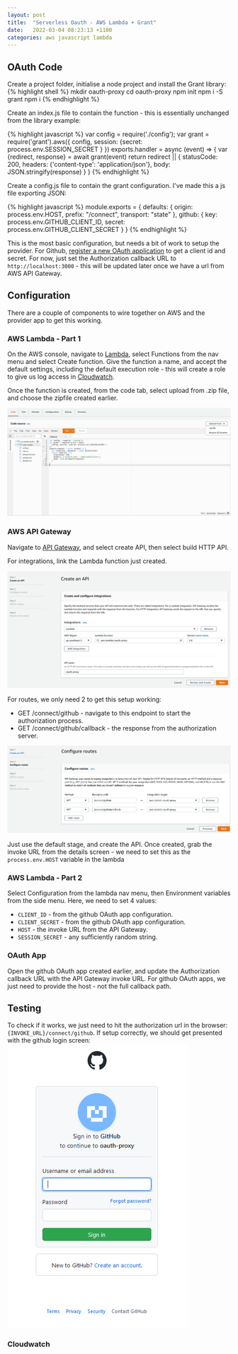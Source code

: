 ```yaml
---
layout: post
title:  "Serverless Oauth - AWS Lambda + Grant"
date:   2022-03-04 08:23:13 +1100
categories: aws javascript lambda
---
```


## OAuth Code
Create a project folder, initialise a node project and install the Grant library:
{% highlight shell %}
mkdir oauth-proxy
cd oauth-proxy
npm init
npm i -S grant
npm i
{% endhighlight %}

Create an index.js file to contain the function - this is essentially unchanged from the library example:

{% highlight javascript %}
var config = require('./config');
var grant = require('grant').aws({
  config, session: {secret: process.env.SESSION_SECRET }
})
exports.handler = async (event) => {
  var {redirect, response} = await grant(event)
  return redirect || {
    statusCode: 200,
    headers: {'content-type': 'application/json'},
    body: JSON.stringify(response)
  }
}
{% endhighlight %}

Create a config.js file to contain the grant configuration. I've made this a js file exporting JSON:

{% highlight javascript %}
module.exports = {
  defaults: {
    origin: process.env.HOST,
    prefix: "/connect",
    transport: "state"
  },
  github: {
    key: process.env.GITHUB_CLIENT_ID,
    secret: process.env.GITHUB_CLIENT_SECRET
  }
}
{% endhighlight %}

This is the most basic configuration, but needs a bit of work to setup the provider. For Github,
[register a new OAuth application][github-new-oauth-application] to get a client id and secret. For now, just set the Authorization callback URL to `http://localhost:3000` - this will be updated later once we have a url from AWS API Gateway.

## Configuration
There are a couple of components to wire together on AWS and the provider app to get this working. 

### AWS Lambda - Part 1
On the AWS console, navigate to [Lambda][aws-console-lambda], select Functions from the nav menu and select Create function. Give the function a name, and accept the default settings, including the default execution role - this will create a role to give us log access in [Cloudwatch][aws-console-cloudwatch].

Once the function is created, from the code tab, select upload from .zip file, and choose the zipfile created earlier. 

![AWS Lambda initial code screenshot](/assets/aws_lambda_init_code.png)

### AWS API Gateway
Navigate to [API Gateway][aws-console-api-gateway], and select create API, then select build HTTP API. 

For integrations, link the Lambda function just created. 

![AWS API Gateway Configuration Step 1](/assets/aws_api_gateway_config_step_1.png)

For routes, we only need 2 to get this setup working:
* GET /connect/github - navigate to this endpoint to start the authorization process.
* GET /connect/github/callback - the response from the authorization server.

![AWS API Gateway Configuration Step 2](/assets/aws_api_gateway_config_step_2.png)

Just use the default stage, and create the API. Once created, grab the invoke URL from the details screen - we need to set this as the `process.env.HOST` variable in the lambda

### AWS Lambda - Part 2
Select Configuration from the lambda nav menu, then Environment variables from the side menu. Here, we need to set 4 values:
* `CLIENT_ID` - from the github OAuth app configuration.
* `CLIENT_SECRET` - from the github OAuth app configuration.
* `HOST` - the invoke URL from the API Gateway.
* `SESSION_SECRET` - any sufficiently random string.

### OAuth App
Open the github OAuth app created earlier, and update the Authorization callback URL with the API Gateway invoke URL. For github OAuth apps, we just need to provide the host - not the full callback path.

## Testing
To check if it works, we just need to hit the authorization url in the browser: `{INVOKE_URL}/connect/github`. If setup correctly, we should get presented with the github login screen:
![AWS API Gateway Configuration Step 2](/assets/github_oauth_proxy_authorization.png)

### Cloudwatch

[github-new-oauth-application]: https://github.com/settings/applications/new
[aws-console-lambda]: https://console.aws.amazon.com/lambda
[aws-console-api-gateway]: https://console.aws.amazon.com/apigateway
[aws-console-cloudwatch]: https://console.aws.amazon.com/cloudwatch